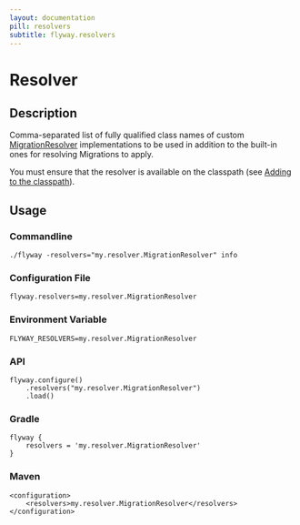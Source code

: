 ```yaml
---
layout: documentation
pill: resolvers
subtitle: flyway.resolvers
---
```


# Resolver

## Description
Comma-separated list of fully qualified class names of custom [MigrationResolver](/documentation/api/javadoc/org/flywaydb/core/api/resolver/MigrationResolver) implementations to be used in addition to the built-in ones for resolving Migrations to apply.

You must ensure that the resolver is available on the classpath (see [Adding to the classpath](/documentation/addingToTheClasspath)).

## Usage

### Commandline
```
./flyway -resolvers="my.resolver.MigrationResolver" info
```

### Configuration File
```
flyway.resolvers=my.resolver.MigrationResolver
```

### Environment Variable
```
FLYWAY_RESOLVERS=my.resolver.MigrationResolver
```

### API
```
flyway.configure()
    .resolvers("my.resolver.MigrationResolver")
    .load()
```

### Gradle
```
flyway {
    resolvers = 'my.resolver.MigrationResolver'
}
```

### Maven
```
<configuration>
    <resolvers>my.resolver.MigrationResolver</resolvers>
</configuration>
```